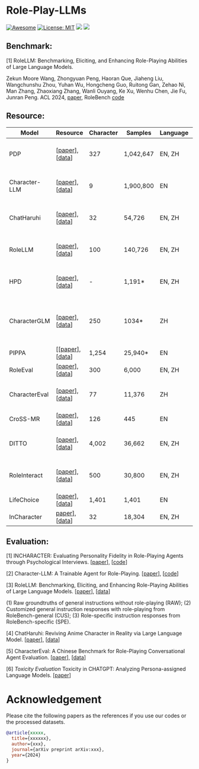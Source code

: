 # Role-Play-LLMs
[![Awesome](https://awesome.re/badge.svg)](https://github.com/zjunlp/ModelEditingPapers) 
[![License: MIT](https://img.shields.io/badge/License-MIT-green.svg)](https://opensource.org/licenses/MIT)
![](https://img.shields.io/github/last-commit/Starrylay/Role-Play-LLMs?color=green) 
![](https://img.shields.io/badge/PRs-Welcome-red)


## Benchmark:
[1] RoleLLM: Benchmarking, Eliciting, and Enhancing Role-Playing Abilities of Large Language Models.

Zekun Moore Wang, Zhongyuan Peng, Haoran Que, Jiaheng Liu, Wangchunshu Zhou, Yuhan Wu, Hongcheng Guo, Ruitong Gan, Zehao Ni, Man Zhang, Zhaoxiang Zhang, Wanli Ouyang, Ke Xu, Wenhu Chen, Jie Fu, Junran Peng. ACL 2024, [paper](https://arxiv.org/pdf/2310.00746), RoleBench [code](https://github.com/InteractiveNLP-Team/RoleLLM-public/tree/main?tab=readme-ov-file)


## Resource:

| Model           |  Resource          | Character | Samples | Language | Source | Method |
|-----------------|--------------------|-----------|--------|-----------|---------|-------------|
| PDP             |[[paper](https://arxiv.org/pdf/2308.09597)], [[data](https://github.com/LC1332/Chat-Haruhi-Suzumiya)]         | 327       | 1,042,647 | EN, ZH  | TV shows | Experience Extraction, Dialogue Synthesis |
| Character-LLM   |[[paper](https://arxiv.org/pdf/2310.10158)], [[data](https://github.com/choosewhatulike/trainable-agents)] | 9         | 1,900,800 | EN      | Encyclopedia | Experience Extraction, Dialogue Synthesis |
| ChatHaruhi      |[[paper](https://arxiv.org/pdf/2308.09597)], [[data](https://github.com/LC1332/Chat-Haruhi-Suzumiya)]   | 32        | 54,726  | EN, ZH   | Books, Games, Movies | Experience Extraction, Dialogue Synthesis |
| RoleLLM         |[[paper](https://arxiv.org/pdf/2310.00746)], [[data](https://github.com/InteractiveNLP-Team/RoleLLM-public)]            | 100       | 140,726 | EN, ZH   | Scripts | Experience Extraction, Dialogue Synthesis |
| HPD             |[[paper](https://aclanthology.org/2023.findings-emnlp.570.pdf)], [[data](https://nuochenpku.github.io/HPD.github.io/)] | -         | 1,191*  | EN, ZH   | Books   | Dialogue Synthesis, Human Annotation |
| CharacterGLM    |[[paper](https://arxiv.org/pdf/2311.16832)], [[data](https://github.com/thu-coai/CharacterGLM-6B)] | 250       | 1034*   | ZH       | Books, Scripts | Experience Extraction, Dialogue Synthesis, Human Annotation |
| PIPPA           |[[[paper](https://arxiv.org/pdf/2308.05884)],[[data](https://huggingface.co/datasets/PygmalionAI/PIPPA)]| 1,254     | 25,940* | EN       | Character.ai-Users | Dialogue Synthesis |
| RoleEval        |[[paper](https://arxiv.org/pdf/2312.16132)], [[data](https://github.com/Magnetic2014/RoleEval/tree/main)]| 300       | 6,000   | EN, ZH   | Encyclopedia | Dialogue Synthesis |
| CharacterEval   |[[paper](https://arxiv.org/pdf/2401.01275)], [[data](https://github.com/morecry/CharacterEval)]| 77        | 11,376  | ZH       | Books, Scripts | Experience Extraction, Human Annotation |
| CroSS-MR        |[[paper](https://arxiv.org/pdf/2404.12726)], [[data](https://github.com/Joanna0123/character_profiling/tree/main)] | 126   | 445      | EN | Literature-Analysis       | Experience Extraction      |
| DITTO        |[[paper](https://arxiv.org/pdf/2401.12474)], [[data](https://github.com/OFA-Sys/Ditto)]| 4,002      | 36,662  | EN, ZH | Encyclopedia              | Experience Extraction, Dialogue Synthesis |
| RoleInteract |[[paper](https://arxiv.org/pdf/2403.13679v3)], [[data](https://github.com/X-PLUG/SocialBench)]| 500 | 30,800 | EN, ZH | Books, Movies              | Experience Extraction, Dialogue Synthesis |
| LifeChoice   |[[paper](https://arxiv.org/pdf/2404.12138)], [[data](xxxx)] | 1,401 | 1,401    | EN | Literature-Analysis       | Experience Extraction      |
| InCharacter  |[paper](https://arxiv.org/pdf/2310.17976)], [[data](https://github.com/Neph0s/InCharacter)] | 32  | 18,304  | EN, ZH | Personality-Tests         | Dialogue Synthesis         |

## Evaluation:

[1] INCHARACTER: Evaluating Personality Fidelity in Role-Playing Agents through Psychological Interviews.  [[paper](https://arxiv.org/pdf/2310.17976)], [[code](https://github.com/Neph0s/InCharacter)]

[2] Character-LLM: A Trainable Agent for Role-Playing. [[paper](https://arxiv.org/pdf/2310.10158)], [[code](https://github.com/choosewhatulike/trainable-agents)] 

[3] RoleLLM: Benchmarking, Eliciting, and Enhancing Role-Playing Abilities of Large Language Models.   [[paper](https://arxiv.org/pdf/2310.00746)], [[data](https://github.com/InteractiveNLP-Team/RoleLLM-public)] 

(1) Raw groundtruths of general instructions without role-playing (RAW); (2) Customized general instruction responses with role-playing from RoleBench-general (CUS); (3) Role-specific instruction responses from RoleBench-specific (SPE). 

[4] ChatHaruhi: Reviving Anime Character in Reality via Large Language Model.   [[paper](https://arxiv.org/pdf/2308.09597)], [[data](https://github.com/LC1332/Chat-Haruhi-Suzumiya)] 

[5] CharacterEval: A Chinese Benchmark for Role-Playing Conversational Agent Evaluation. [[paper](https://arxiv.org/pdf/2401.01275)], [[data](https://github.com/morecry/CharacterEval)]

[6] *Toxicity Evaluation* Toxicity in CHATGPT: Analyzing Persona-assigned Language Models. [[paper](https://arxiv.org/pdf/2304.05335)]


 




# Acknowledgement
Please cite the following papers as the references if you use our codes or the processed datasets.

```bib
@article{xxxxx,
  title={xxxxxx},
  author={xxx},
  journal={arXiv preprint arXiv:xxx},
  year={2024}
}
```

